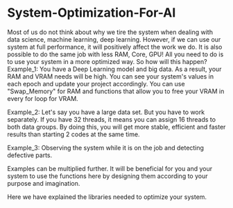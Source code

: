 # System-Optimization-For-AI

Most of us do not think about why we tire the system when dealing with data science, machine learning, deep learning. However, if we can use our system at full performance, it will positively affect the work we do. It is also possible to do the same job with less RAM, Core, GPU! All you need to do is to use your system in a more optimized way. So how will this happen?
Example_1: You have a Deep Learning model and big data. As a result, your RAM and VRAM needs will be high. You can see your system's values ​​in each epoch and update your project accordingly. You can use "Swap_Memory" for RAM and functions that allow you to free your VRAM in every for loop for VRAM.

Example_2: Let's say you have a large data set. But you have to work separately. If you have 32 threads, it means you can assign 16 threads to both data groups. By doing this, you will get more stable, efficient and faster results than starting 2 codes at the same time.

Example_3: Observing the system while it is on the job and detecting defective parts.

Examples can be multiplied further. It will be beneficial for you and your system to use the functions here by designing them according to your purpose and imagination.

Here we have explained the libraries needed to optimize your system.
